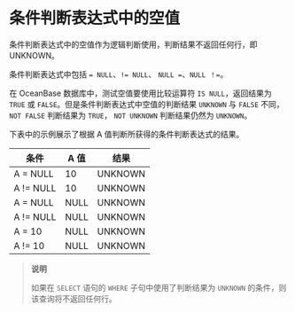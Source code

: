 # 条件判断表达式中的空值

条件判断表达式中的空值作为逻辑判断使用，判断结果不返回任何行，即 UNKNOWN。

条件判断表达式中包括 `= NULL`、`!= NULL`、 `NULL =`、`NULL ！=`。

在 OceanBase 数据库中，测试空值要使用比较运算符 `IS NULL`，返回结果为 `TRUE` 或 `FALSE`。但是条件判断表达式中空值的判断结果 `UNKNOWN` 与 `FALSE` 不同，`NOT FALSE` 判断结果为 `TRUE`， `NOT UNKNOWN` 判断结果仍然为 `UNKNOWN`。

下表中的示例展示了根据 A 值判断所获得的条件判断表达式的结果。

|    条件     | A 值  |   结果    |
|-----------|------|---------|
| A = NULL  | 10   | UNKNOWN |
| A != NULL | 10   | UNKNOWN |
| A = NULL  | NULL | UNKNOWN |
| A != NULL | NULL | UNKNOWN |
| A = 10    | NULL | UNKNOWN |
| A != 10   | NULL | UNKNOWN |

>**说明**
>
>如果在 `SELECT` 语句的 `WHERE` 子句中使用了判断结果为 `UNKNOWN` 的条件，则该查询将不返回任何行。

